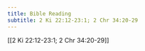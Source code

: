 ```yaml
---
title: Bible Reading
subtitle: 2 Ki 22:12-23:1; 2 Chr 34:20-29
---
```


[[2 Ki 22:12-23:1; 2 Chr 34:20-29]]